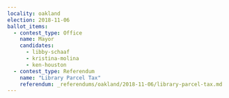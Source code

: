 ```yaml
---
locality: oakland
election: 2018-11-06
ballot_items:
  - contest_type: Office
    name: Mayor
    candidates:
      - libby-schaaf
      - kristina-molina
      - ken-houston
  - contest_type: Referendum
    name: "Library Parcel Tax"
    referendum: _referendums/oakland/2018-11-06/library-parcel-tax.md
---
```

